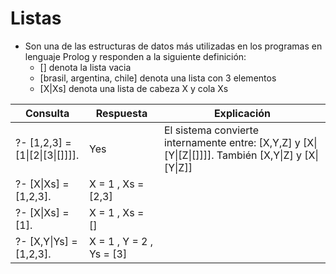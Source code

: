 # Listas

* Son una de las estructuras de datos más utilizadas en los programas en lenguaje Prolog y responden a la
siguiente definición:
  * [] denota la lista vacia
  * [brasil, argentina, chile] denota una lista con 3 elementos
  * [X|Xs] denota una lista de cabeza X y cola Xs

| Consulta | Respuesta | Explicación |
| -- | -- | -- |
|  ?- [1,2,3] = [1\|[2\|[3\|[]]]]. | Yes | El sistema convierte internamente entre: [X,Y,Z] y [X\|[Y\|[Z\|[]]]]. También  [X,Y\|Z] y [X\|[Y\|Z]] |
| ?- [X\|Xs] = [1,2,3]. | X = 1 , Xs = [2,3] | |
| ?- [X\|Xs] = [1]. | X = 1 , Xs = [] | |
| ?- [X,Y\|Ys] = [1,2,3]. | X = 1 , Y = 2 , Ys = [3] | |
